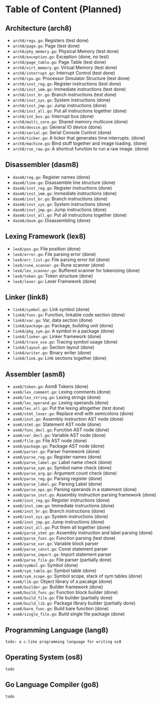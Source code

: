 # Table of Content (Planned)

## Architecture (arch8)

- `arch8/regs.go`: Registers (test done)
- `arch8/page.go`: Page (test done)
- `arch8/phy_memory.go`: Physical Memory (test done)
- `arch8/exception.go`: Exception (done, no test)
- `arch8/page_table.go`: Page Table (test done)
- `arch8/virt_memory.go`: Virtual Memory (test done)
- `arch8/interrupt.go`: Interrupt Control (test done)
- `arch8/cpu.go`: Processor Simulator Structure (test done)
- `arch8/inst_reg.go`: Register instructions (test done)
- `arch8/inst_imm.go`: Immediate instructions (test done)
- `arch8/inst_br.go`: Branch instructions (test done)
- `arch8/inst_sys.go`: System instructions (done)
- `arch8/inst_jmp.go`: Jump instructions (done)
- `arch8/inst_all.go`: Put all instructions together (done)
- `arch8/int_bus.go`: Interrupt bus (done)
- `arch8/multi_core.go`: Shared memory multicore (done)
- `arch8/device.go`: General IO device (done)
- `arch8/serial.go`: Serial Console Control (done)
- `arch8/ticker.go`: A ticker that generates time interrupts. (done)
- `arch8/machine.go`: Bind stuff together and image loading. (done)
- `arch8/run_raw.go`: A shortcut function to run a raw image. (done)

## Disassembler (dasm8)

- `dasm8/reg.go`: Register names (done)
- `dasm8/line.go`: Disassemble line structure (done)
- `dasm8/inst_reg.go`: Register instructions (done)
- `dasm8/inst_imm.go`: Immediate instructions (done)
- `dasm8/inst_br.go`: Branch instructions (done)
- `dasm8/inst_sys.go`: System instructions (done)
- `dasm8/inst_jmp.go`: Jump instructions (done)
- `dasm8/inst_all.go`: Put all instructions together (done)
- `dasm8/dasm.go`: Disassembling (done)

## Lexing Framework (lex8)

- `lex8/pos.go`: File position (done)
- `lex8/error.go`: File parsing error (done)
- `lex8/err_list.go`: File parsing error list (done)
- `lex8/rune_scanner.go`: Rune scanner (done)
- `lex8/lex_scanner.go`: Buffered scanner for tokenizing (done)
- `lex8/token.go`: Token structure (done)
- `lex8/lexer.go`: Lexer Framework (done)

## Linker (link8)

- `link8/symbol.go`: Link symbol (done)
- `link8/func.go`: Function, linkable code section (done)
- `link8/var.go`: Var, data section (done)
- `link8/package.go`: Package, building unit (done)
- `link8/pkg_sym.go`: A symbol in a package (done)
- `link8/linker.go`: Linker framework (done)
- `link8/trace_use.go`: Tracing symbol usage (done)
- `link8/layout.go`: Section layout (done)
- `link8/writer.go`: Binary writer (done)
- `link8/link.go`: Link sections together (done)

## Assembler (asm8)

- `asm8/token.go`: Asm8 Tokens (done)
- `asm8/lex_comment.go`: Lexing comments (done)
- `asm8/lex_string.go`: Lexing strings (done)
- `asm8/lex_operand.go`: Lexing operands (done)
- `asm8/lex_all.go`: Put the lexing altogether (test done)
- `asm8/stmt_lexer.go`: Replace endl with semicolons (done)
- `asm8/inst.go`: Assembly instruction AST node (done)
- `asm8/stmt.go`: Statement AST node (done)
- `asm8/func_decl.go`: Function AST node (done)
- `asm8/var_decl.go`: Variable AST node (done)
- `asm8/file.go`: File AST node (done)
- `asm8/package.go`: Package AST node (done)
- `asm8/parser.go`: Parser framework (done)
- `asm8/parse_reg.go`: Register names (done)
- `asm8/parse_label.go`: Label name check (done)
- `asm8/parse_sym.go`: Symbol name check (done)
- `asm8/parse_arg.go`: Argument count check (done)
- `ams8/parse_reg.go`: Parsing register (done)
- `asm8/parse_label.go`: Parsing Label (done)
- `asm8/parse_ops.go`: Parsing operands in a statement (done)
- `asm8/parse_inst.go`: Assembly instruction parsing framework (done)
- `asm8/inst_reg.go`: Register instructions (done)
- `asm8/inst_imm.go`: Immediate instructions (done)
- `asm8/inst_br.go`: Branch instructions (done)
- `asm8/inst_sys.go`: System instructions (done)
- `asm8/inst_jmp.go`: Jump instructions (done)
- `asm8/inst_all.go`: Put them all together (done)
- `asm8/parse_stmt.go`: Assembly instruction and label parsing (done)
- `asm8/parse_func.go`: Function parsing (test done)
- `asm8/parse_var.go`: Variable block parser
- `asm8/parse_const.go`: Const statement parser
- `asm8/parse_import.go`: Import statement parser
- `asm8/parse_file.go`: File parser (partially done)
- `asm8/symbol.go`: Symbol (done)
- `asm8/sym_table.go`: Symbol table (done)
- `asm8/sym_scope.go`: Symbol scope, stack of sym tables (done)
- `asm8/lib.go`: Object library of a pacakge (done)
- `asm8/builder.go`: Builder framework (done)
- `asm8/build_func.go`: Function block builder (done)
- `asm8/build_file.go`: File builder (partially done)
- `asm8/build_lib.go`: Package library builder (partially done)
- `asm8/bare_func.go`: Build bare function (done)
- `asm8/single_file.go`: Build single file package (done)

## Programming Language (lang8)

`todo: a c-like programming language for writing os8`

## Operating System (os8)

`todo`

## Go Language Compiler (go8)

`todo`

